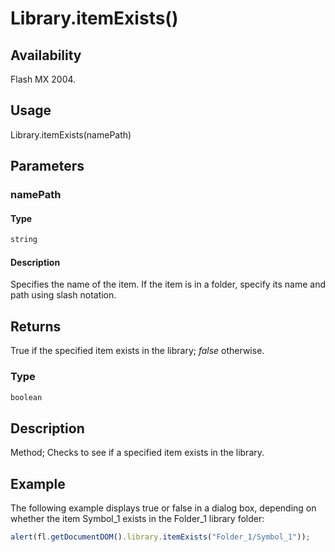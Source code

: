 # Library.itemExists()

## Availability

Flash MX 2004.

## Usage

Library.itemExists(namePath)

## Parameters

### **namePath**

#### Type

```typescript
string
```

#### Description

Specifies the name of the item. If the item is in a folder, specify its name and path using slash notation.

## Returns

True if the specified item exists in the library; *false* otherwise.

### Type

```typescript
boolean
```

## Description

Method; Checks to see if a specified item exists in the library.

## Example

The following example displays true or false in a dialog box, depending on whether the item Symbol_1 exists in the Folder_1 library folder:

```javascript
alert(fl.getDocumentDOM().library.itemExists("Folder_1/Symbol_1"));
```
